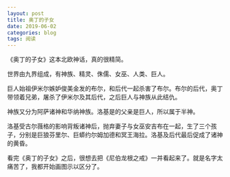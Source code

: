 ```yaml
---
layout: post
title: 奥丁的子女
date: 2019-06-02
categories: blog
tags: 阅读
---
```

《奥丁的子女》这本北欧神话，真的很精简。  

世界由九界组成，有神族、精灵、侏儒、女巫、人类、巨人。  

巨人始祖伊米尔嫉妒俊美金发的布尔，和后代一起杀害了布尔。布尔的后代，奥丁带领着兄弟，屠杀了伊米尔及其后代，之后巨人与神族从此结仇。

神族又分为阿萨诸神和华纳神族。洛基是的父亲是巨人，所以属于半神。  

洛基受古尔薇格的影响背叛诸神后，抛弃妻子与女巫安吉布在一起，生了三个孩子，分别是巨狼芬里尔、巨蟒约尔姆加德和冥王海拉。洛基及后代最后促成了诸神的黄昏。

看完《奥丁的子女》之后，很想去把《尼伯龙根之戒》一并看起来了。就是名字太痛苦了，我都开始画图示以区分了。